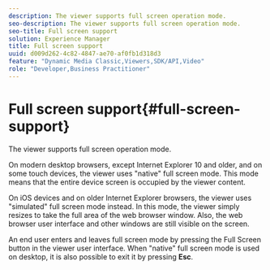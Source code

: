 ```yaml
---
description: The viewer supports full screen operation mode.
seo-description: The viewer supports full screen operation mode.
seo-title: Full screen support
solution: Experience Manager
title: Full screen support
uuid: d009d262-4c82-4847-ae70-af0fb1d318d3
feature: "Dynamic Media Classic,Viewers,SDK/API,Video"
role: "Developer,Business Practitioner"
---
```


# Full screen support{#full-screen-support}

The viewer supports full screen operation mode.

On modern desktop browsers, except Internet Explorer 10 and older, and on some touch devices, the viewer uses "native" full screen mode. This mode means that the entire device screen is occupied by the viewer content.

On iOS devices and on older Internet Explorer browsers, the viewer uses "simulated" full screen mode instead. In this mode, the viewer simply resizes to take the full area of the web browser window. Also, the web browser user interface and other windows are still visible on the screen.

An end user enters and leaves full screen mode by pressing the Full Screen button in the viewer user interface. When "native" full screen mode is used on desktop, it is also possible to exit it by pressing **Esc**. 
